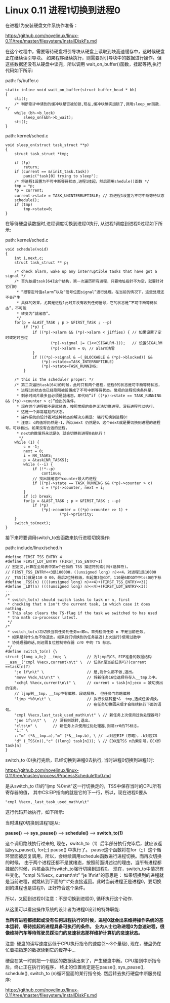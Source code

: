 Linux 0.11 进程1切换到进程0
================================================================================

在进程1为安装硬盘文件系统作准备：

https://github.com/novelinux/linux-0.11/tree/master/filesystem/InstallDiskFs.md

在这个过程中，需要等待硬盘将引导块从硬盘上读取到块高速缓存中，这时候硬盘正在继续读引导块。
如果程序继续执行，则需要对引导块中的数据进行操作。但这些数据还没有从硬盘中读完，所以调用
wait_on_buffer()函数，挂起等待,执行代码如下所示:

path: fs/buffer.c
```
static inline void wait_on_buffer(struct buffer_head * bh)
{
    cli();
    /* 判断刚才申请到的缓冲块是否被加锁,现在,缓冲块确实加锁了,调用sleep_on函数. */
    while (bh->b_lock)
        sleep_on(&bh->b_wait);
    sti();
}
```

path: kernel/sched.c
```
void sleep_on(struct task_struct **p)
{
    struct task_struct *tmp;

    if (!p)
        return;
    if (current == &(init_task.task))
        panic("task[0] trying to sleep");
    /* 将进程1设置为不可中断等待状态,进程1挂起，然后调用shedule()函数 */
    tmp = *p;
    *p = current;
    current->state = TASK_UNINTERRUPTIBLE; // 将进程1设置为不可中断等待状态
    schedule();
    if (tmp)
        tmp->state=0;
}
```

在等待硬盘读数据时,进程调度切换到进程0执行, 从进程1调度到进程0过程如下所示:

path: kernel/sched.c
```
void schedule(void)
{
    int i,next,c;
    struct task_struct ** p;

    /* check alarm, wake up any interruptible tasks that have got a signal */
    /* 首先依据task[64]这个结构，第一次遍历所有进程，只要地址指针不为空，就要针对它们的
     * “报警定时值alarm”以及“信号位图signal”进行处理。在当前的情况下，这些处理还不会产生
     * 具体的效果，尤其是进程1此时并没有收到任何信号，它的状态是“不可中断等待状态”，不可能
     * 转变为“就绪态”。
     */
    for(p = &LAST_TASK ; p > &FIRST_TASK ; --p)
        if (*p) {
            if ((*p)->alarm && (*p)->alarm < jiffies) { // 如果设置了定时或定时已过
                    (*p)->signal |= (1<<(SIGALRM-1));   // 设置SIGALRM
                    (*p)->alarm = 0; // alarm清零
            }
            if (((*p)->signal & ~(_BLOCKABLE & (*p)->blocked)) &&
                (*p)->state==TASK_INTERRUPTIBLE)
                (*p)->state=TASK_RUNNING;
        }

    /* this is the scheduler proper: */
    /* 第二次遍历task[64]的时候，此时只有两个进程，进程0的状态是可中断等待状态，
     * 进程1的状态也已经刚刚被设置成了不可中断等待状态。常规的进程切换条件是，
     * 剩余时间片最多且必须是就绪态，即代码“if ((*p)->state == TASK_RUNNING && (*p)->counter > c)”给出的条件。
     * 现在两个进程都不是就绪态，按照常规的条件无法切换进程，没有进程可以执行。
     * 这是一个非常尴尬的状态。
     * 操作系统的设计者对这种状态的解决方案是: 强行切换到进程0!
     * 注意: c的值将仍然是-1，所以next 仍然是0，这个next就是要切换到进程的进程号。可以看出，如果没有合适的进程，
     * next的数值将永远是0，就会切换到进程0去执行！
      */
    while (1) {
        c = -1;
        next = 0;
        i = NR_TASKS;
        p = &task[NR_TASKS];
        while (--i) {
            if (!*--p)
                continue;
            // 找出就绪态中counter最大的进程
            if ((*p)->state == TASK_RUNNING && (*p)->counter > c)
                c = (*p)->counter, next = i;
        }
        if (c) break;
        for(p = &LAST_TASK ; p > &FIRST_TASK ; --p)
            if (*p)
                (*p)->counter = ((*p)->counter >> 1) +
                        (*p)->priority;
    }
    switch_to(next);
}
```

接下来将要调用switch_to宏函数来执行进程切换操作:

path: include/linux/sched.h
```
#define FIRST_TSS_ENTRY 4
#define FIRST_LDT_ENTRY (FIRST_TSS_ENTRY+1)
// 宏定义,计算在全局表中第n个任务的 TSS 描述符的索引号(选择符)。
// FIRST_TSS_ENTRY<<3是100000，((unsigned long) n)<<4，对进程1是10000
// _TSS(1)就是110 0 00，最后2位特权级，右起第3位GDT，110是6即GDT中tss0的下标
#define _TSS(n) ((((unsigned long) n)<<4)+(FIRST_TSS_ENTRY<<3))
#define _LDT(n) ((((unsigned long) n)<<4)+(FIRST_LDT_ENTRY<<3))
...
/*
 * switch_to(n) should switch tasks to task nr n, first
 * checking that n isn't the current task, in which case it does nothing.
 * This also clears the TS-flag if the task we switched to has used
 * tha math co-processor latest.
 */
/*
 * switch_to(n)将切换当前任务到任务nr即n。首先检测任务 n 不是当前任务,
 * 如果是则什么也不做退出。如果我们切换到的任务最近(上次运行)使用过数学
 * 协处理器的话,则还需复位控制寄存器 cr0 中的 TS 标志。
 */
#define switch_to(n) {\
struct {long a,b;} __tmp; \         // 为ljmp的CS、EIP准备的数据结构
__asm__("cmpl %%ecx,current\n\t" \  // 任务n是当前任务吗?(current ==task[n]?)
    "je 1f\n\t" \                   // 是,则什么都不做,退出。
    "movw %%dx,%1\n\t" \            // 将新任务16位选择符存入__tmp.b中。
    "xchgl %%ecx,current\n\t" \     // current = task[n];ecx = 被切换出的任务。
    // ljmp到__tmp，__tmp中有偏移、段选择符， 但任务门忽略偏移
    "ljmp *%0\n\t" \                // 执行长跳转至*&__tmp,造成任务切换。
                                    // 在任务切换回来后才会继续执行下面的语句。
    "cmpl %%ecx,last_task_used_math\n\t" \ // 新任务上次使用过协处理器吗?
    "jne 1f\n\t" \   // 没有则跳转,退出。
    "clts\n" \       // 新任务上次使用过协处理器,则清cr0的TS标志。
    "1:" \
    ::"m" (*&__tmp.a),"m" (*&__tmp.b), \ // .a对应EIP（忽略），.b对应CS
    "d" (_TSS(n)),"c" ((long) task[n])); \ // EDX是TSS n的索引号，ECX即task[n]
}
```

switch_to (0)执行完后，已经切换到进程0去执行, 当时进程0切换到进程1时:

https://github.com/novelinux/linux-0.11/tree/master/process/ProcessSchedule1to0.md

是从switch_to (1)的"ljmp %0\n\t"这一行切换走的，TSS中保存当时的CPU所有寄存器的值，
其中CS:EIP指向的就是它的下一行，所以，现在进程0要从
```
"cmpl %%ecx,_last_task_used_math\n\t"
```
这行代码开始执行，如下所示:

当时进程0切换到进程1是从:

**pause()** --> **sys_pause()** --> **schedule()** --> **switch_to(1)**

这个调用路线执行过来的, 现在，switch_to（1）后半部分执行完毕后，就应该返回sys_pause(), for(;;) pause() 中执行了。
pause这个函数将在for（;;）这个循环里面被反复调用，所以，会继续调用schedule函数进行进程切换。而再次切换的时候，
由于两个进程还都不是就绪态，按照前面讲述过的理由，当所有进程都挂起的时候，内核会执行switch_to强行切换到进程0。
现在，switch_to中情况有些变化，"cmpl %%ecx,_current\n\t” “je 1f\n\t"的意思是：
如果切换到的进程就是当前进程，就跳转到下面的"1:"处直接返回。此时当前进程正是进程0，要切换到的进程也是进程0，正好符合这个条件。

所以，又回到进程0(注意：不是切换到进程0), 循环执行这个动作.

从这里可以看出操作系统的设计者为进程0设计的特殊职能:

**当所有进程都挂起或没有任何进程执行的时候，进程0就会出来维持操作系统的基本运转，等待挂起的进程具备可执行的条件。
业内人士也称进程0为怠速进程，很像维持汽车等待驾驶员踩油门的怠速状态那样维护计算机的怠速状态。**

注意: 硬盘的读写速度远低于CPU执行指令的速度(2～3个量级), 现在，硬盘仍在忙着把指定的数据读到它的缓存中...

硬盘在某一时刻把一个扇区的数据读出来了，产生硬盘中断。CPU接到中断指令后，终止正在执行的程序，
终止的位置肯定是在pause(), sys_pause(), schedule(), switch_to (n)循环里面的某行指令处.
然后转去执行硬盘中断服务程序:

https://github.com/novelinux/linux-0.11/tree/master/filesystem/InstallDiskFs.md